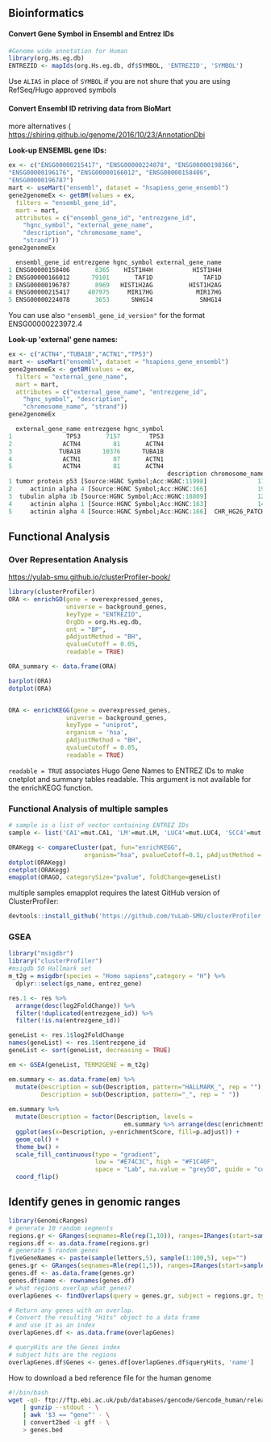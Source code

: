 
## Bioinformatics

#### Convert Gene Symbol in Ensembl and Entrez IDs

```r
#Genome wide annotation for Human  
library(org.Hs.eg.db)  
ENTREZID <- mapIds(org.Hs.eg.db, df$SYMBOL, 'ENTREZID', 'SYMBOL')
```

Use `ALIAS` in place of `SYMBOL` if you are not shure that you are using RefSeq/Hugo approved symbols

#### Convert Ensembl ID retriving data from BioMart
more alternatives (
https://shiring.github.io/genome/2016/10/23/AnnotationDbi

**Look-up ENSEMBL gene IDs:**

```r
ex <- c("ENSG00000215417", "ENSG00000224078", "ENSG00000198366",
"ENSG00000196176", "ENSG00000166012", "ENSG00000158406",
"ENSG00000196787")
mart <- useMart("ensembl", dataset = "hsapiens_gene_ensembl")
gene2genomeEx <- getBM(values = ex,
  filters = "ensembl_gene_id",
  mart = mart,
  attributes = c("ensembl_gene_id", "entrezgene_id",
    "hgnc_symbol", "external_gene_name",
    "description", "chromosome_name",
    "strand"))
gene2genomeEx

  ensembl_gene_id entrezgene hgnc_symbol external_gene_name
1 ENSG00000158406       8365    HIST1H4H           HIST1H4H
2 ENSG00000166012      79101       TAF1D              TAF1D
3 ENSG00000196787       8969   HIST1H2AG          HIST1H2AG
4 ENSG00000215417     407975     MIR17HG            MIR17HG
5 ENSG00000224078       3653      SNHG14             SNHG14
```

You can use also `"ensembl_gene_id_version"` for the format ENSG00000223972.4

**Look-up 'external' gene names:**

```r
ex <- c("ACTN4","TUBA1B","ACTN1","TP53")
mart <- useMart("ensembl", dataset = "hsapiens_gene_ensembl")
gene2genomeEx <- getBM(values = ex,
  filters = "external_gene_name",
  mart = mart,
  attributes = c("external_gene_name", "entrezgene_id",
    "hgnc_symbol", "description",
    "chromosome_name", "strand"))
gene2genomeEx

  external_gene_name entrezgene hgnc_symbol
1               TP53       7157        TP53
2              ACTN4         81       ACTN4
3             TUBA1B      10376      TUBA1B
4              ACTN1         87       ACTN1
5              ACTN4         81       ACTN4
                                            description chromosome_name strand
1 tumor protein p53 [Source:HGNC Symbol;Acc:HGNC:11998]              17     -1
2     actinin alpha 4 [Source:HGNC Symbol;Acc:HGNC:166]              19      1
3  tubulin alpha 1b [Source:HGNC Symbol;Acc:HGNC:18809]              12     -1
4     actinin alpha 1 [Source:HGNC Symbol;Acc:HGNC:163]              14     -1
5     actinin alpha 4 [Source:HGNC Symbol;Acc:HGNC:166]  CHR_HG26_PATCH      1
```
## Functional Analysis
### Over Representation Analysis
https://yulab-smu.github.io/clusterProfiler-book/
```r
library(clusterProfiler)
ORA <- enrichGO(gene = overexpressed_genes, 
                universe = background_genes,
                keyType = "ENTREZID",
                OrgDb = org.Hs.eg.db, 
                ont = "BP", 
                pAdjustMethod = "BH", 
                qvalueCutoff = 0.05, 
                readable = TRUE)

ORA_summary <- data.frame(ORA)

barplot(ORA)
dotplot(ORA)


ORA <- enrichKEGG(gene = overexpressed_genes, 
                universe = background_genes,
                keyType = "uniprot",
                organism = 'hsa',
                pAdjustMethod = "BH", 
                qvalueCutoff = 0.05, 
                readable = TRUE)
```
`readable = TRUE` associates Hugo Gene Names to ENTREZ IDs to make cnetplot and summary tables readable. This argument is not available for the enrichKEGG function.

### Functional Analysis of multiple samples
```r
# sample is a list of vector containing ENTREZ IDs
sample <- list('CA1'=mut.CA1, 'LM'=mut.LM, 'LUC4'=mut.LUC4, 'SCC4'=mut.SCC4, 'SCC9'=mut.SCC9, 'SCC15'=mut.SCC15, 'SCC25'=mut.SCC25)

ORAKegg <- compareCluster(pat, fun="enrichKEGG",
                     organism="hsa", pvalueCutoff=0.1, pAdjustMethod = "BH")
dotplot(ORAKegg)
cnetplot(ORAKegg)
emapplot(ORAGO, categorySize="pvalue", foldChange=geneList)

```
multiple samples emapplot requires the latest GitHub version of ClusterProfiler:
```r
devtools::install_github('https://github.com/YuLab-SMU/clusterProfiler')
```

### GSEA
```r
library("msigdbr")
library("clusterProfiler")
#msigdb 50 Hallmark set
m_t2g = msigdbr(species = "Homo sapiens",category = "H") %>%
  dplyr::select(gs_name, entrez_gene) 

res.1 <- res %>% 
  arrange(desc(log2FoldChange)) %>%
  filter(!duplicated(entrezgene_id)) %>%
  filter(!is.na(entrezgene_id))

geneList <- res.1$log2FoldChange
names(geneList) <- res.1$entrezgene_id
geneList <- sort(geneList, decreasing = TRUE)

em <- GSEA(geneList, TERM2GENE = m_t2g)

em.summary <- as.data.frame(em) %>%
  mutate(Description = sub(Description, pattern="HALLMARK_", rep = ""),
         Description = sub(Description, pattern="_", rep = " "))               
                            
em.summary %>%
  mutate(Description = factor(Description, levels = 
                                em.summary %>% arrange(desc(enrichmentScore)) %>% pull(Description))) %>%
  ggplot(aes(x=Description, y=enrichmentScore, fill=p.adjust)) +
  geom_col() + 
  theme_bw() +
  scale_fill_continuous(type = "gradient",
                        low = "#E74C3C", high = "#F1C40F",
                        space = "Lab", na.value = "grey50", guide = "colourbar")  +
  coord_flip()
```

## Identify genes in genomic ranges
```r
library(GenomicRanges)
# generate 10 random segments
regions.gr <- GRanges(seqnames=Rle(rep(1,10)), ranges=IRanges(start=sample(1:1000,10), width=200), strand=Rle(rep("*",10)))
regions.df <- as.data.frame(regions.gr)
# generate 5 random genes
fiveGeneNames <- paste(sample(letters,5), sample(1:100,5), sep="")
genes.gr <- GRanges(seqnames=Rle(rep(1,5)), ranges=IRanges(start=sample(1:1000,5), width=100, names=fiveGeneNames), strand=Rle(sample(c("+","-"),5, replace=T)))
genes.df <- as.data.frame(genes.gr)
genes.df$name <- rownames(genes.df)
# what regions overlap what genes?
overlapGenes <- findOverlaps(query = genes.gr, subject = regions.gr, type='within')

# Return any genes with an overlap.
# Convert the resulting "Hits" object to a data frame
# and use it as an index
overlapGenes.df <- as.data.frame(overlapGenes)

# queryHits are the Genes index
# subject hits are the regions
overlapGenes.df$Genes <- genes.df[overlapGenes.df$queryHits, 'name']
```

How to download a bed reference file for the human genome
```sh
#!/bin/bash
wget -qO- ftp://ftp.ebi.ac.uk/pub/databases/gencode/Gencode_human/release_34/GRCh37_mapping/gencode.v34lift37.annotation.gff3.gz \
    | gunzip --stdout - \
    | awk '$3 == "gene"' - \
    | convert2bed -i gff - \
    > genes.bed
```
